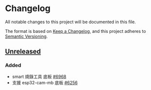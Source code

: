 # Changelog

All notable changes to this project will be documented in this file.

The format is based on [Keep a Changelog](https://keepachangelog.com/en/1.0.0/),
and this project adheres to [Semantic Versioning](https://semver.org/spec/v2.0.0.html).

## [Unreleased]

### Added

- smart 燒錄工具 底板 [#6968](https://redmine.kingkit.codes/issues/6968)
- 支援 esp32-cam-mb 底板 [#6256](https://redmine.kingkit.codes/issues/6256)

[unreleased]: https://github.com/webduinoio/web-adapter/compare/v0.0.0...HEAD
